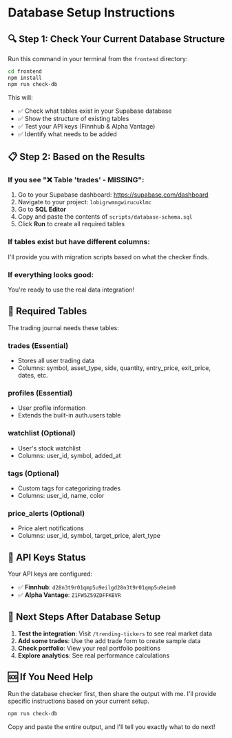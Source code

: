 # Database Setup Instructions

## 🔍 Step 1: Check Your Current Database Structure

Run this command in your terminal from the `frontend` directory:

```bash
cd frontend
npm install
npm run check-db
```

This will:

- ✅ Check what tables exist in your Supabase database
- ✅ Show the structure of existing tables
- ✅ Test your API keys (Finnhub & Alpha Vantage)
- ✅ Identify what needs to be added

## 📋 Step 2: Based on the Results

### If you see "❌ Table 'trades' - MISSING":

1. Go to your Supabase dashboard: https://supabase.com/dashboard
2. Navigate to your project: `lobigrwmngwirucuklmc`
3. Go to **SQL Editor**
4. Copy and paste the contents of `scripts/database-schema.sql`
5. Click **Run** to create all required tables

### If tables exist but have different columns:

I'll provide you with migration scripts based on what the checker finds.

### If everything looks good:

You're ready to use the real data integration!

## 🎯 Required Tables

The trading journal needs these tables:

### **trades** (Essential)

- Stores all user trading data
- Columns: symbol, asset_type, side, quantity, entry_price, exit_price, dates, etc.

### **profiles** (Essential)

- User profile information
- Extends the built-in auth.users table

### **watchlist** (Optional)

- User's stock watchlist
- Columns: user_id, symbol, added_at

### **tags** (Optional)

- Custom tags for categorizing trades
- Columns: user_id, name, color

### **price_alerts** (Optional)

- Price alert notifications
- Columns: user_id, symbol, target_price, alert_type

## 🔑 API Keys Status

Your API keys are configured:

- ✅ **Finnhub**: `d28n3t9r01qmp5u9eilgd28n3t9r01qmp5u9eim0`
- ✅ **Alpha Vantage**: `Z1FW5Z59ZDFFKBVR`

## 🚀 Next Steps After Database Setup

1. **Test the integration**: Visit `/trending-tickers` to see real market data
2. **Add some trades**: Use the add trade form to create sample data
3. **Check portfolio**: View your real portfolio positions
4. **Explore analytics**: See real performance calculations

## 🆘 If You Need Help

Run the database checker first, then share the output with me. I'll provide specific instructions based on your current setup.

```bash
npm run check-db
```

Copy and paste the entire output, and I'll tell you exactly what to do next!
